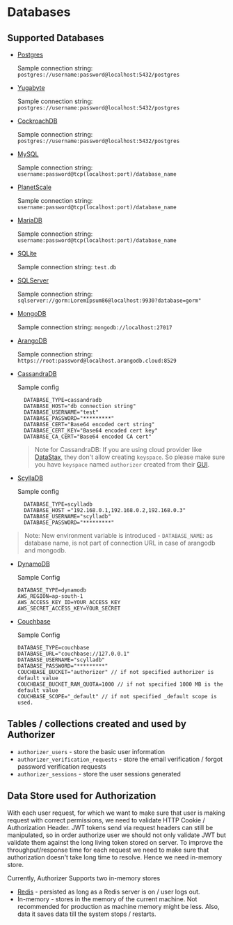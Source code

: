 # Databases

## Supported Databases

- [Postgres](https://www.postgresql.org/)

  Sample connection string: `postgres://username:password@localhost:5432/postgres`

- [Yugabyte](https://www.yugabyte.com/)

  Sample connection string: `postgres://username:password@localhost:5432/postgres`

- [CockroachDB](https://www.cockroachlabs.com)

  Sample connection string: `postgres://username:password@localhost:5432/postgres`

- [MySQL](https://www.mysql.com/)

  Sample connection string: `username:password@tcp(localhost:port)/database_name`

- [PlanetScale](https://planetscale.com/)

  Sample connection string: `username:password@tcp(localhost:port)/database_name`

- [MariaDB](https://mariadb.org/)

  Sample connection string: `username:password@tcp(localhost:port)/database_name`

- [SQLite](https://www.sqlite.org/index.html)

  Sample connection string: `test.db`

- [SQLServer](https://www.microsoft.com/en-us/sql-server/)

  Sample connection string: `sqlserver://gorm:LoremIpsum86@localhost:9930?database=gorm"`

- [MongoDB](https://www.mongodb.com)

  Sample connection string: `mongodb://localhost:27017`

- [ArangoDB](https://www.arangodb.com/)

  Sample connection string: `https://root:password@localhost.arangodb.cloud:8529`

- [CassandraDB](https://cassandra.apache.org/)

  Sample config

  ```
    DATABASE_TYPE=cassandradb
    DATABASE_HOST="db connection string"
    DATABASE_USERNAME="test"
    DATABASE_PASSWORD="*********"
    DATABASE_CERT="Base64 encoded cert string"
    DATABASE_CERT_KEY="Base64 encoded cert key"
    DATABASE_CA_CERT="Base64 encoded CA cert"
  ```

  > Note for CassandraDB: If you are using cloud provider like [DataStax](https://www.datastax.com/products/datastax-astra), they don't allow creating `keyspace`. So please make sure you have `keyspace` named `authorizer` created from their [GUI](https://docs.datastax.com/en/astra/docs/datastax-astra-faq.html#_i_am_trying_to_create_a_keyspace_in_the_cql_shell_and_i_am_running_into_an_error_how_do_i_fix_this).

- [ScyllaDB](https://www.scylladb.com/)

  Sample config

  ```
    DATABASE_TYPE=scylladb
    DATABASE_HOST ="192.168.0.1,192.168.0.2,192.168.0.3"
    DATABASE_USERNAME="scylladb"
    DATABASE_PASSWORD="*********"
  ```

> Note: New environment variable is introduced - `DATABASE_NAME`: as database name, is not part of connection URL in case of arangodb and mongodb.

- [DynamoDB](https://aws.amazon.com/dynamodb/)

  Sample Config

  ```
  DATABASE_TYPE=dynamodb
  AWS_REGION=ap-south-1
  AWS_ACCESS_KEY_ID=YOUR_ACCESS_KEY
  AWS_SECRET_ACCESS_KEY=YOUR_SECRET
  ```

- [Couchbase](https://www.couchbase.com/)

  Sample Config

  ```
  DATABASE_TYPE=couchbase
  DATABASE_URL="couchbase://127.0.0.1"
  DATABASE_USERNAME="scylladb"
  DATABASE_PASSWORD="*********"
  COUCHBASE_BUCKET="authorizer" // if not specified authorizer is default value
  COUCHBASE_BUCKET_RAM_QUOTA=1000 // if not specified 1000 MB is the default value
  COUCHBASE_SCOPE="_default" // if not specified _default scope is used.
  ```

## Tables / collections created and used by Authorizer

- `authorizer_users` - store the basic user information
- `authorizer_verification_requests` - store the email verification / forgot password verification requests
- `authorizer_sessions` - store the user sessions generated

## Data Store used for Authorization

With each user request, for which we want to make sure that user is making request with correct permissions, we need to validate HTTP Cookie / Authorization Header. JWT tokens send via request headers can still be manipulated, so in order authorize user we should not only validate JWT but validate them against the long living token stored on server. To improve the throughput/response time for each request we need to make sure that authorization doesn't take long time to resolve. Hence we need in-memory store.

Currently, Authorizer Supports two in-memory stores

- [Redis](https://redis.io/) - persisted as long as a Redis server is on / user logs out.
- In-memory - stores in the memory of the current machine. Not recommended for production as machine memory might be less. Also, data it saves data till the system stops / restarts.

```

```
